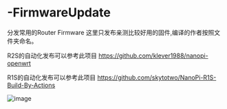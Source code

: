 # -FirmwareUpdate
分发常用的Router Firmware
这里只发布亲测比较好用的固件,编译的作者按照文件夹命名。


R2S的自动化发布可以参考此项目
https://github.com/klever1988/nanopi-openwrt

R1S的自动化发布可以参考此项目
https://github.com/skytotwo/NanoPi-R1S-Build-By-Actions


![image](https://github.com/ligl0702/-FirmwareUpdate/blob/master/readme.jpg)
